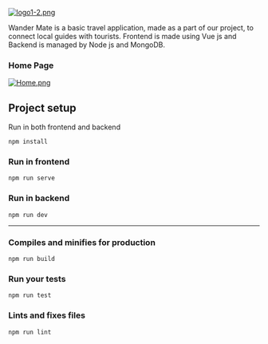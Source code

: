 [![logo1-2.png](https://i.postimg.cc/GmvKM7jM/logo1-2.png)](https://postimg.cc/YvqQ0xZg)

Wander Mate is a basic travel application, made as a part of our project, to connect local guides with tourists. Frontend is made using Vue js and Backend is managed by Node js and MongoDB.
### Home Page
[![Home.png](https://i.postimg.cc/dVSsx6ty/Home.png)](https://postimg.cc/18w1gpFm)

## Project setup 
Run in both frontend and backend
```
npm install
```
### Run in frontend
```
npm run serve
```
### Run in backend
```
npm run dev
```
--- 
### Compiles and minifies for production
```
npm run build
```

### Run your tests
```
npm run test
```

### Lints and fixes files
```
npm run lint
```

